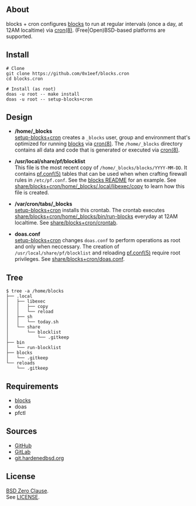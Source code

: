## About

blocks + cron configures
[blocks](https://github.com/0x1eef/blocks#readme)
to run at regular intervals (once a day, at 12AM localtime)
via [cron(8)](https://man.freebsd.org/cgi/man.cgi?cron(8)).
(Free|Open)BSD-based platforms are supported.

## Install

    # Clone
    git clone https://github.com/0x1eef/blocks.cron
    cd blocks.cron

    # Install (as root)
    doas -u root -- make install
    doas -u root -- setup-blocks+cron

## Design

* **/home/_blocks** <br>
  [setup-blocks+cron](bin/setup-blocks+cron) creates a
  `_blocks` user, group and environment that's optimized for
  running
  [blocks](https://github.com/0x1eef/blocks#readme) via
  [cron(8)](https://man.freebsd.org/cgi/man.cgi?cron(8)). The `/home/_blocks`
  directory contains all data and code that is generated or executed via
  [cron(8)](https://man.freebsd.org/cgi/man.cgi?cron(8)).

* **/usr/local/share/pf/blocklist** <br>
  This file is the most recent copy of `/home/_blocks/blocks/YYYY-MM-DD`. It
  contains [pf.conf(5)](https://man.freebsd.org/cgi/man.cgi?pf.conf(5)) tables that
  can be used when when crafting firewall rules in `/etc/pf.conf`. See the
  [blocks README](https://github.com/0x1eef/blocks#readme)
  for an example. See
  [share/blocks+cron/home/_blocks/.local/libexec/copy](share/blocks+cron/home/_blocks/.local/libexec/copy)
  to learn how this file is created.

* **/var/cron/tabs/_blocks** <br>
  [setup-blocks+cron](bin/setup-blocks+cron) installs this crontab.
  The crontab executes
  [share/blocks+cron/home/_blocks/bin/run-blocks](share/blocks+cron/home/_blocks/bin/run-blocks)
  everyday at 12AM localtime. See
  [share/blocks+cron/crontab](share/blocks+cron/cron).

* **doas.conf** <br>
  [setup-blocks+cron](setup-blocks+cron) changes `doas.conf` to perform
  operations as root and only when neccessary. The creation of `/usr/local/share/pf/blocklist`
  and reloading
  [pf.conf(5)](https://man.freebsd.org/cgi/man.cgi?pf.conf(5))
  require root privileges.
  See [share/blocks+cron/doas.conf](share/blocks+cron/doas.conf).

## Tree

    $ tree -a /home/blocks
    ├── .local
    │   ├── libexec
    │   │   ├── copy
    │   │   └── reload
    │   ├── sh
    │   │   └── today.sh
    │   └── share
    │       └── blocklist
    │           └── .gitkeep
    ├── bin
    │   └── run-blocklist
    ├── blocks
    │   └── .gitkeep
    └── reloads
        └── .gitkeep

## Requirements

* [blocks](https://github.com/0x1eef/blocks#readme)
* doas
* pfctl

## Sources

* [GitHub](https://github.com/0x1eef/blocks.cron)
* [GitLab](https://gitlab.com/0x1eef/blocks.cron)
* [git.hardenedbsd.org](https://git.hardenedbsd.org/0x1eef/blocks.cron)

## License

[BSD Zero Clause](https://choosealicense.com/licenses/0bsd/).
<br>
See [LICENSE](./LICENSE).
